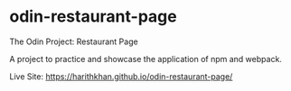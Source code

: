 # odin-restaurant-page
The Odin Project: Restaurant Page

A project to practice and showcase the application of npm and webpack.

Live Site: https://harithkhan.github.io/odin-restaurant-page/
